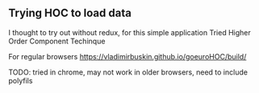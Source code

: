 ## Trying HOC to load data
 
I thought to try out without redux, for this simple application
Tried Higher Order Component Techinque


For regular browsers
<a href="https://vladimirbuskin.github.io/goeuroHOC/build/">https://vladimirbuskin.github.io/goeuroHOC/build/</a>

TODO:
tried in chrome, may not work in older browsers,
need to include polyfils


